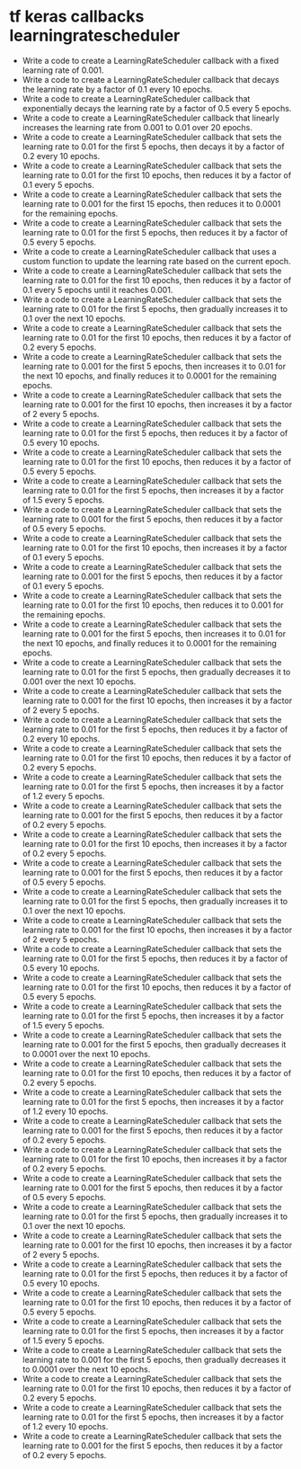 # tf keras callbacks learningratescheduler

- Write a code to create a LearningRateScheduler callback with a fixed learning rate of 0.001.
- Write a code to create a LearningRateScheduler callback that decays the learning rate by a factor of 0.1 every 10 epochs.
- Write a code to create a LearningRateScheduler callback that exponentially decays the learning rate by a factor of 0.5 every 5 epochs.
- Write a code to create a LearningRateScheduler callback that linearly increases the learning rate from 0.001 to 0.01 over 20 epochs.
- Write a code to create a LearningRateScheduler callback that sets the learning rate to 0.01 for the first 5 epochs, then decays it by a factor of 0.2 every 10 epochs.
- Write a code to create a LearningRateScheduler callback that sets the learning rate to 0.01 for the first 10 epochs, then reduces it by a factor of 0.1 every 5 epochs.
- Write a code to create a LearningRateScheduler callback that sets the learning rate to 0.001 for the first 15 epochs, then reduces it to 0.0001 for the remaining epochs.
- Write a code to create a LearningRateScheduler callback that sets the learning rate to 0.01 for the first 5 epochs, then reduces it by a factor of 0.5 every 5 epochs.
- Write a code to create a LearningRateScheduler callback that uses a custom function to update the learning rate based on the current epoch.
- Write a code to create a LearningRateScheduler callback that sets the learning rate to 0.01 for the first 10 epochs, then reduces it by a factor of 0.1 every 5 epochs until it reaches 0.001.
- Write a code to create a LearningRateScheduler callback that sets the learning rate to 0.01 for the first 5 epochs, then gradually increases it to 0.1 over the next 10 epochs.
- Write a code to create a LearningRateScheduler callback that sets the learning rate to 0.01 for the first 10 epochs, then reduces it by a factor of 0.2 every 5 epochs.
- Write a code to create a LearningRateScheduler callback that sets the learning rate to 0.001 for the first 5 epochs, then increases it to 0.01 for the next 10 epochs, and finally reduces it to 0.0001 for the remaining epochs.
- Write a code to create a LearningRateScheduler callback that sets the learning rate to 0.001 for the first 10 epochs, then increases it by a factor of 2 every 5 epochs.
- Write a code to create a LearningRateScheduler callback that sets the learning rate to 0.01 for the first 5 epochs, then reduces it by a factor of 0.5 every 10 epochs.
- Write a code to create a LearningRateScheduler callback that sets the learning rate to 0.01 for the first 10 epochs, then reduces it by a factor of 0.5 every 5 epochs.
- Write a code to create a LearningRateScheduler callback that sets the learning rate to 0.01 for the first 5 epochs, then increases it by a factor of 1.5 every 5 epochs.
- Write a code to create a LearningRateScheduler callback that sets the learning rate to 0.001 for the first 5 epochs, then reduces it by a factor of 0.5 every 5 epochs.
- Write a code to create a LearningRateScheduler callback that sets the learning rate to 0.01 for the first 10 epochs, then increases it by a factor of 0.1 every 5 epochs.
- Write a code to create a LearningRateScheduler callback that sets the learning rate to 0.001 for the first 5 epochs, then reduces it by a factor of 0.1 every 5 epochs.
- Write a code to create a LearningRateScheduler callback that sets the learning rate to 0.01 for the first 10 epochs, then reduces it to 0.001 for the remaining epochs.
- Write a code to create a LearningRateScheduler callback that sets the learning rate to 0.001 for the first 5 epochs, then increases it to 0.01 for the next 10 epochs, and finally reduces it to 0.0001 for the remaining epochs.
- Write a code to create a LearningRateScheduler callback that sets the learning rate to 0.01 for the first 5 epochs, then gradually decreases it to 0.001 over the next 10 epochs.
- Write a code to create a LearningRateScheduler callback that sets the learning rate to 0.001 for the first 10 epochs, then increases it by a factor of 2 every 5 epochs.
- Write a code to create a LearningRateScheduler callback that sets the learning rate to 0.01 for the first 5 epochs, then reduces it by a factor of 0.2 every 10 epochs.
- Write a code to create a LearningRateScheduler callback that sets the learning rate to 0.01 for the first 10 epochs, then reduces it by a factor of 0.2 every 5 epochs.
- Write a code to create a LearningRateScheduler callback that sets the learning rate to 0.01 for the first 5 epochs, then increases it by a factor of 1.2 every 5 epochs.
- Write a code to create a LearningRateScheduler callback that sets the learning rate to 0.001 for the first 5 epochs, then reduces it by a factor of 0.2 every 5 epochs.
- Write a code to create a LearningRateScheduler callback that sets the learning rate to 0.01 for the first 10 epochs, then increases it by a factor of 0.2 every 5 epochs.
- Write a code to create a LearningRateScheduler callback that sets the learning rate to 0.001 for the first 5 epochs, then reduces it by a factor of 0.5 every 5 epochs.
- Write a code to create a LearningRateScheduler callback that sets the learning rate to 0.01 for the first 5 epochs, then gradually increases it to 0.1 over the next 10 epochs.
- Write a code to create a LearningRateScheduler callback that sets the learning rate to 0.001 for the first 10 epochs, then increases it by a factor of 2 every 5 epochs.
- Write a code to create a LearningRateScheduler callback that sets the learning rate to 0.01 for the first 5 epochs, then reduces it by a factor of 0.5 every 10 epochs.
- Write a code to create a LearningRateScheduler callback that sets the learning rate to 0.01 for the first 10 epochs, then reduces it by a factor of 0.5 every 5 epochs.
- Write a code to create a LearningRateScheduler callback that sets the learning rate to 0.01 for the first 5 epochs, then increases it by a factor of 1.5 every 5 epochs.
- Write a code to create a LearningRateScheduler callback that sets the learning rate to 0.001 for the first 5 epochs, then gradually decreases it to 0.0001 over the next 10 epochs.
- Write a code to create a LearningRateScheduler callback that sets the learning rate to 0.01 for the first 10 epochs, then reduces it by a factor of 0.2 every 5 epochs.
- Write a code to create a LearningRateScheduler callback that sets the learning rate to 0.01 for the first 5 epochs, then increases it by a factor of 1.2 every 10 epochs.
- Write a code to create a LearningRateScheduler callback that sets the learning rate to 0.001 for the first 5 epochs, then reduces it by a factor of 0.2 every 5 epochs.
- Write a code to create a LearningRateScheduler callback that sets the learning rate to 0.01 for the first 10 epochs, then increases it by a factor of 0.2 every 5 epochs.
- Write a code to create a LearningRateScheduler callback that sets the learning rate to 0.001 for the first 5 epochs, then reduces it by a factor of 0.5 every 5 epochs.
- Write a code to create a LearningRateScheduler callback that sets the learning rate to 0.01 for the first 5 epochs, then gradually increases it to 0.1 over the next 10 epochs.
- Write a code to create a LearningRateScheduler callback that sets the learning rate to 0.001 for the first 10 epochs, then increases it by a factor of 2 every 5 epochs.
- Write a code to create a LearningRateScheduler callback that sets the learning rate to 0.01 for the first 5 epochs, then reduces it by a factor of 0.5 every 10 epochs.
- Write a code to create a LearningRateScheduler callback that sets the learning rate to 0.01 for the first 10 epochs, then reduces it by a factor of 0.5 every 5 epochs.
- Write a code to create a LearningRateScheduler callback that sets the learning rate to 0.01 for the first 5 epochs, then increases it by a factor of 1.5 every 5 epochs.
- Write a code to create a LearningRateScheduler callback that sets the learning rate to 0.001 for the first 5 epochs, then gradually decreases it to 0.0001 over the next 10 epochs.
- Write a code to create a LearningRateScheduler callback that sets the learning rate to 0.01 for the first 10 epochs, then reduces it by a factor of 0.2 every 5 epochs.
- Write a code to create a LearningRateScheduler callback that sets the learning rate to 0.01 for the first 5 epochs, then increases it by a factor of 1.2 every 10 epochs.
- Write a code to create a LearningRateScheduler callback that sets the learning rate to 0.001 for the first 5 epochs, then reduces it by a factor of 0.2 every 5 epochs.